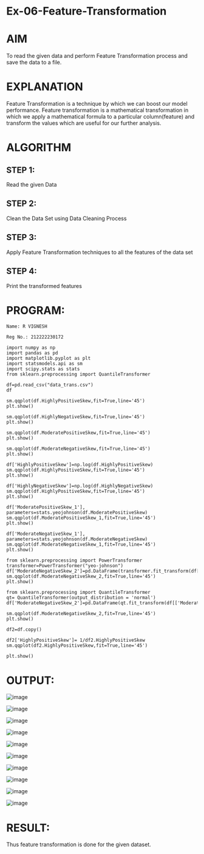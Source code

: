 # Ex-06-Feature-Transformation
# AIM
To read the given data and perform Feature Transformation process and save the data to a file.

# EXPLANATION
Feature Transformation is a technique by which we can boost our model performance. Feature transformation is a mathematical transformation in which we apply a mathematical formula to a particular column(feature) and transform the values which are useful for our further analysis.

# ALGORITHM
## STEP 1:
Read the given Data

## STEP 2:
Clean the Data Set using Data Cleaning Process

## STEP 3:
Apply Feature Transformation techniques to all the features of the data set

## STEP 4:
Print the transformed features

# PROGRAM:
```
Name: R VIGNESH

Reg No.: 212222230172
```
```
import numpy as np
import pandas as pd
import matplotlib.pyplot as plt
import statsmodels.api as sm
import scipy.stats as stats
from sklearn.preprocessing import QuantileTransformer

df=pd.read_csv("data_trans.csv")
df

sm.qqplot(df.HighlyPositiveSkew,fit=True,line='45')
plt.show()

sm.qqplot(df.HighlyNegativeSkew,fit=True,line='45')
plt.show()

sm.qqplot(df.ModeratePositiveSkew,fit=True,line='45')
plt.show()

sm.qqplot(df.ModerateNegativeSkew,fit=True,line='45')
plt.show()

df['HighlyPositiveSkew']=np.log(df.HighlyPositiveSkew)
sm.qqplot(df.HighlyPositiveSkew,fit=True,line='45')
plt.show()

df['HighlyNegativeSkew']=np.log(df.HighlyNegativeSkew)
sm.qqplot(df.HighlyPositiveSkew,fit=True,line='45')
plt.show()

df['ModeratePositiveSkew_1'], parameters=stats.yeojohnson(df.ModeratePositiveSkew)
sm.qqplot(df.ModeratePositiveSkew_1,fit=True,line='45')
plt.show()

df['ModerateNegativeSkew_1'], parameters=stats.yeojohnson(df.ModerateNegativeSkew)
sm.qqplot(df.ModerateNegativeSkew_1,fit=True,line='45')
plt.show()

from sklearn.preprocessing import PowerTransformer
transformer=PowerTransformer("yeo-johnson")
df['ModerateNegativeSkew_2']=pd.DataFrame(transformer.fit_transform(df[['ModerateNegativeSkew']]))
sm.qqplot(df.ModerateNegativeSkew_2,fit=True,line='45')
plt.show()

from sklearn.preprocessing import QuantileTransformer
qt= QuantileTransformer(output_distribution = 'normal')
df['ModerateNegativeSkew_2']=pd.DataFrame(qt.fit_transform(df[['ModerateNegativeSkew']]))

sm.qqplot(df.ModerateNegativeSkew_2,fit=True,line='45')
plt.show()

df2=df.copy()

df2['HighlyPositiveSkew']= 1/df2.HighlyPositiveSkew
sm.qqplot(df2.HighlyPositiveSkew,fit=True,line='45')

plt.show()
```
# OUTPUT:
![image](https://user-images.githubusercontent.com/113497680/232675149-7437bd54-1fae-42f8-bea4-08750aa70b9c.png)

![image](https://user-images.githubusercontent.com/113497680/232675250-4a7bcce2-968b-41e8-89ec-3d5f9e407138.png)

![image](https://user-images.githubusercontent.com/113497680/232675286-027e6afd-7ec0-41d4-ba52-d40e64f477a2.png)

![image](https://user-images.githubusercontent.com/113497680/232675322-73eeb783-767b-4adb-931c-7a0e274d777e.png)

![image](https://user-images.githubusercontent.com/113497680/232675354-433d774e-0e35-4c11-aafa-c250d7ec852f.png)

![image](https://user-images.githubusercontent.com/113497680/232675395-3f1302d2-a60a-4429-ae4d-20b4874f0a7e.png)

![image](https://user-images.githubusercontent.com/113497680/232675432-6a96a00a-d253-45d3-b1f3-8a40dd10f02f.png)

![image](https://user-images.githubusercontent.com/113497680/232675473-a25df458-3585-4dd1-bcf2-123de2599052.png)

![image](https://user-images.githubusercontent.com/113497680/232675498-de4fd801-774b-4aaa-bd79-439616a1ef8c.png)

![image](https://user-images.githubusercontent.com/113497680/232675519-0adfe302-30b8-422a-91d5-7fe71df40fbd.png)

# RESULT:
Thus feature transformation is done for the given dataset.
